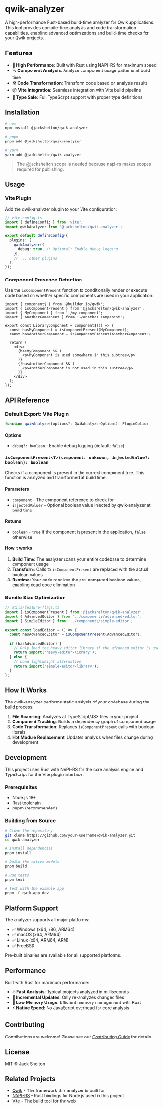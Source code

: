 # qwik-analyzer

A high-performance Rust-based build-time analyzer for Qwik applications. This tool provides compile-time analysis and code transformation capabilities, enabling advanced optimizations and build-time checks for your Qwik projects.

## Features

- 🚀 **High Performance**: Built with Rust using NAPI-RS for maximum speed
- 🔍 **Component Analysis**: Analyze component usage patterns at build time
- 🛠️ **Code Transformation**: Transform code based on analysis results
- 📦 **Vite Integration**: Seamless integration with Vite build pipeline
- 🎯 **Type Safe**: Full TypeScript support with proper type definitions

## Installation

```bash
# npm
npm install @jackshelton/qwik-analyzer

# pnpm
pnpm add @jackshelton/qwik-analyzer

# yarn
yarn add @jackshelton/qwik-analyzer
```

> The @jackshelton scope is needed because napi-rs makes scopes required for publishing.

## Usage

### Vite Plugin

Add the qwik-analyzer plugin to your Vite configuration:

```typescript
// vite.config.ts
import { defineConfig } from 'vite';
import qwikAnalyzer from '@jackshelton/qwik-analyzer';

export default defineConfig({
  plugins: [
    qwikAnalyzer({
      debug: true, // Optional: Enable debug logging
    }),
    // ... other plugins
  ],
});
```

### Component Presence Detection

Use the `isComponentPresent` function to conditionally render or execute code based on whether specific components are used in your application:

```tsx
import { component$ } from '@builder.io/qwik';
import { isComponentPresent } from '@jackshelton/qwik-analyzer';
import { MyComponent } from './my-component';
import { AnotherComponent } from './another-component';

export const LibraryComponent = component$(() => {
  const hasMyComponent = isComponentPresent(MyComponent);
  const hasAnotherComponent = isComponentPresent(AnotherComponent);

  return (
    <div>
      {hasMyComponent && (
        <p>MyComponent is used somewhere in this subtree</p>
      )}
      {!hasAnotherComponent && (
        <p>AnotherComponent is not used in this subtree</p>
      )}
    </div>
  );
});
```

## API Reference

### Default Export: Vite Plugin

```typescript
function qwikAnalyzer(options?: QwikAnalyzerOptions): PluginOption
```

#### Options

- `debug?: boolean` - Enable debug logging (default: `false`)

### `isComponentPresent<T>(component: unknown, injectedValue?: boolean): boolean`

Checks if a component is present in the current component tree. This function is analyzed and transformed at build time.

#### Parameters

- `component` - The component reference to check for
- `injectedValue?` - Optional boolean value injected by qwik-analyzer at build time

#### Returns

- `boolean` - `true` if the component is present in the application, `false` otherwise

#### How it works

1. **Build Time**: The analyzer scans your entire codebase to determine component usage
2. **Transform**: Calls to `isComponentPresent` are replaced with the actual boolean values
3. **Runtime**: Your code receives the pre-computed boolean values, enabling dead code elimination

### Bundle Size Optimization

```typescript
// utils/feature-flags.ts
import { isComponentPresent } from '@jackshelton/qwik-analyzer';
import { AdvancedEditor } from '../components/advanced-editor';
import { SimpleEditor } from '../components/simple-editor';

export const loadEditor = () => {
  const hasAdvancedEditor = isComponentPresent(AdvancedEditor);
  
  if (hasAdvancedEditor) {
    // Only load the heavy editor library if the advanced editor is used
    return import('heavy-editor-library');
  } else {
    // Load lightweight alternative
    return import('simple-editor-library');
  }
};
```

## How It Works

The qwik-analyzer performs static analysis of your codebase during the build process:

1. **File Scanning**: Analyzes all TypeScript/JSX files in your project
2. **Component Tracking**: Builds a dependency graph of component usage
3. **Code Transformation**: Replaces `isComponentPresent` calls with boolean literals
4. **Hot Module Replacement**: Updates analysis when files change during development

## Development

This project uses Rust with NAPI-RS for the core analysis engine and TypeScript for the Vite plugin interface.

### Prerequisites

- Node.js 18+ 
- Rust toolchain
- pnpm (recommended)

### Building from Source

```bash
# Clone the repository
git clone https://github.com/your-username/qwik-analyzer.git
cd qwik-analyzer

# Install dependencies
pnpm install

# Build the native module
pnpm build

# Run tests
pnpm test

# Test with the example app
pnpm -C qwik-app dev
```

## Platform Support

The analyzer supports all major platforms:

- ✅ Windows (x64, x86, ARM64)
- ✅ macOS (x64, ARM64)
- ✅ Linux (x64, ARM64, ARM)
- ✅ FreeBSD

Pre-built binaries are available for all supported platforms.

## Performance

Built with Rust for maximum performance:

- 🔥 **Fast Analysis**: Typical projects analyzed in milliseconds
- 🔄 **Incremental Updates**: Only re-analyzes changed files
- 💾 **Low Memory Usage**: Efficient memory management with Rust
- ⚡ **Native Speed**: No JavaScript overhead for core analysis

## Contributing

Contributions are welcome! Please see our [Contributing Guide](CONTRIBUTING.md) for details.

## License

MIT © Jack Shelton

## Related Projects

- [Qwik](https://qwik.builder.io/) - The framework this analyzer is built for
- [NAPI-RS](https://napi.rs/) - Rust bindings for Node.js used in this project
- [Vite](https://vitejs.dev/) - The build tool for the web